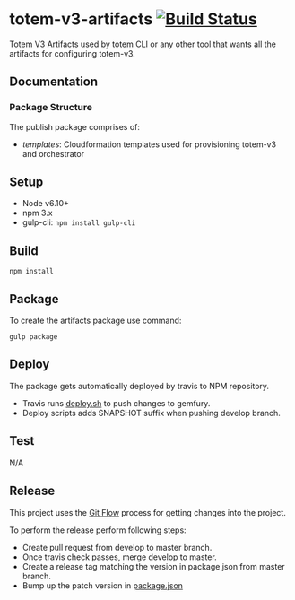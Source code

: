# totem-v3-artifacts [![Build Status](https://travis-ci.org/totem/totem-v3-artifacts.svg?branch=develop)](https://travis-ci.org/totem/totem-v3-artifacts)
Totem V3 Artifacts used by totem CLI or any other tool that wants all the artifacts for configuring
totem-v3.

## Documentation

### Package Structure
The publish package comprises of:

- *templates*:  Cloudformation templates used for provisioning totem-v3 and orchestrator

## Setup
- Node v6.10+
- npm 3.x
- gulp-cli: ```npm install gulp-cli```
 
## Build
 
```
npm install
```
 
## Package
 
To create the artifacts package use command:
```
gulp package
```

## Deploy

The package gets automatically deployed by travis to NPM repository. 

- Travis runs [deploy.sh](./deploy.sh) to push changes to gemfury.
- Deploy scripts adds SNAPSHOT suffix when pushing develop branch.

## Test
N/A
 
## Release
 
 This project uses the [Git Flow](https://confluence.meltdev.com/display/DEV/Git+Flow) process for getting changes into the project.

To perform the release perform following steps:
- Create pull request from develop to master branch.
- Once travis check passes, merge develop to master.
- Create a release tag matching the version in package.json from master branch.
- Bump up the patch version in [package.json](./package.json)
